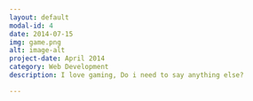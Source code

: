 ```yaml
---
layout: default
modal-id: 4
date: 2014-07-15
img: game.png
alt: image-alt
project-date: April 2014
category: Web Development
description: I love gaming, Do i need to say anything else?

---
```

